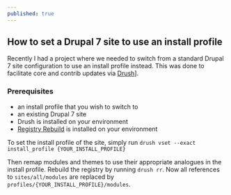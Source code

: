 ```yaml
---
published: true
---
```

## How to set a Drupal 7 site to use an install profile

Recently I had a project where we needed to switch from a standard Drupal 7 site configuration to use an install profile instead. This was done to facilitate core and contrib updates via [Drush](https://www.drupal.org/project/drush)].

### Prerequisites
- an install profile that you wish to switch to
- an existing Drupal 7 site
- Drush is installed on your environment
- [Registry Rebuild](https://www.drupal.org/project/registry_rebuild) is installed on your environment

To set the install profile of the site, simply run `drush vset --exact install_profile {YOUR_INSTALL_PROFILE}`

Then remap modules and themes to use their appropriate analogues in the install profile. Rebuild the registry by running `drush rr`. Now all references to `sites/all/modules` are replaced by `profiles/{YOUR_INSTALL_PROFILE}/modules`.
